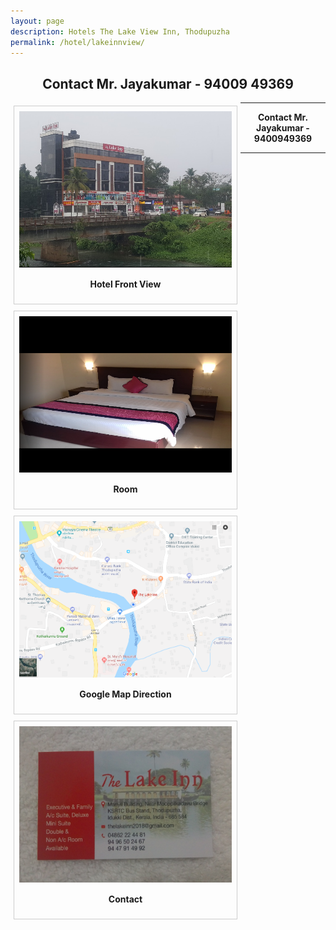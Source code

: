 ```yaml
---
layout: page
description: Hotels The Lake View Inn, Thodupuzha
permalink: /hotel/lakeinnview/
---
```



<center><b><h2>Contact Mr. Jayakumar - 94009 49369</h2></b> </center>
<div style = " margin: 5px;
  padding: 8px;
    border: 1px solid #ccc;
    float: left;
    overflow: auto;
     width: auto;">
     <a target="_blank" href="/../assets/hotel/lakeinnview.PNG">
  <img src="/../assets/hotel/lakeinnview.PNG" alt="hotels in idukki" width="340" height="250 ">
</a>
<div style=" padding: 15px;
    text-align: center" ><b>Hotel Front View</b>
</div>
</div>


<div style = " margin: 5px;
  padding: 8px;
    border: 1px solid #ccc;
    float: left;
    overflow: auto;
     width: auto;">
     <a target="_blank" href="/../assets/hotel/lakeinnroom.PNG">
  <img src="/../assets/hotel/lakeinnroom.PNG" alt="rooms in idukki" width="340" height="250 ">
</a>
<div style=" padding: 15px;
    text-align: center" ><b>Room</b>
</div>
</div>

<div style = " margin: 5px;
  padding: 8px;
    border: 1px solid #ccc;
    float: left;
    overflow: auto;
     width: auto;">
     <a target="_blank" href="/../assets/hotel/lakeinnmap.PNG">
  <img src="/../assets/hotel/lakeinnmap.PNG" alt="Hotels in Thodupuzha" width="340" height="250 ">
</a>
<div style=" padding: 15px;
    text-align: center" ><b>Google Map Direction</b>
</div>
</div>

<div style = " margin: 5px;
  padding: 8px;
    border: 1px solid #ccc;
    float: left;
    overflow: auto;
     width: auto;">
     <a target="_blank" href="/../assets/hotel/lakeinncontact.JPG">
  <img src="/../assets/hotel/lakeinncontact.jpg" alt="hotels in thodupuzha" width="340" height="250 ">
</a>
<div style=" padding: 15px;
    text-align: center" ><b>Contact</b>
</div>
</div>
<hr>
<center><b>Contact Mr. Jayakumar - 9400949369</b> </center>
<hr>